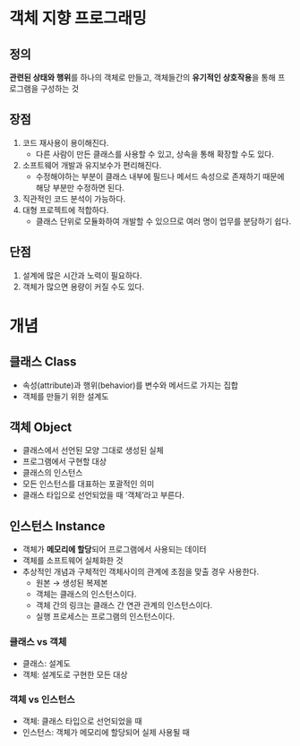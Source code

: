 # 객체 지향 프로그래밍

## 정의

**관련된 상태와 행위**를 하나의 객체로 만들고, 객체들간의 **유기적인 상호작용**을 통해 프로그램을 구성하는 것

## 장점

1. 코드 재사용이 용이해진다.
    - 다른 사람이 만든 클래스를 사용할 수 있고, 상속을 통해 확장할 수도 있다.
2. 소프트웨어 개발과 유지보수가 편리해진다.
    - 수정해야하는 부분이 클래스 내부에 필드나 메서드 속성으로 존재하기 때문에 해당 부분만 수정하면 된다.
3. 직관적인 코드 분석이 가능하다.
4. 대형 프로젝트에 적합하다.
    - 클래스 단위로 모듈화하여 개발할 수 있으므로 여러 명이 업무를 분담하기 쉽다.

## 단점

1. 설계에 많은 시간과 노력이 필요하다.
2. 객체가 많으면 용량이 커질 수도 있다.

# 개념

## 클래스 Class

- 속성(attribute)과 행위(behavior)를 변수와 메서드로 가지는 집합
- 객체를 만들기 위한 설계도

## 객체 Object

- 클래스에서 선언된 모양 그대로 생성된 실체
- 프로그램에서 구현할 대상
- 클래스의 인스턴스
- 모든 인스턴스를 대표하는 포괄적인 의미
- 클래스 타입으로 선언되었을 때 ‘객체’라고 부른다.

## 인스턴스 Instance

- 객체가 **메모리에 할당**되어 프로그램에서 사용되는 데이터
- 객체를 소프트웨어 실체화한 것
- 추상적인 개념과 구체적인 객체사이의 관계에 초점을 맞출 경우 사용한다.
    - 원본 → 생성된 복제본
    - 객체는 클래스의 인스턴스이다.
    - 객체 간의 링크는 클래스 간 연관 관계의 인스턴스이다.
    - 실행 프로세스는 프로그램의 인스턴스이다.

### 클래스 vs 객체

- 클래스: 설계도
- 객체: 설계도로 구현한 모든 대상

### 객체 vs 인스턴스

- 객체: 클래스 타입으로 선언되었을 때
- 인스턴스: 객체가 메모리에 할당되어 실제 사용될 때
